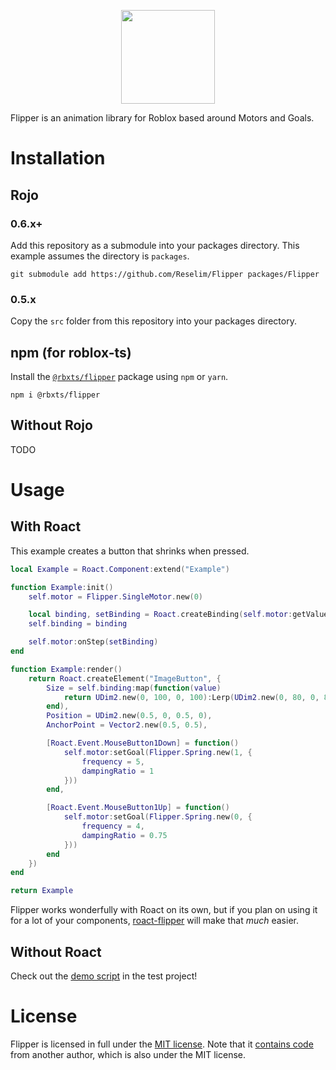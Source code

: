 <p align="center">
	<img src=".github/logo.png" height=150>
</p>

Flipper is an animation library for Roblox based around Motors and Goals.

# Installation

## Rojo

### 0.6.x+

Add this repository as a submodule into your packages directory. This example assumes the directory is `packages`.

```
git submodule add https://github.com/Reselim/Flipper packages/Flipper
```

### 0.5.x

Copy the `src` folder from this repository into your packages directory.

## npm (for roblox-ts)

Install the [`@rbxts/flipper`](https://www.npmjs.com/package/@rbxts/flipper) package using `npm` or `yarn`.

```
npm i @rbxts/flipper
```

## Without Rojo

TODO

# Usage

## With Roact

This example creates a button that shrinks when pressed.

```lua
local Example = Roact.Component:extend("Example")

function Example:init()
	self.motor = Flipper.SingleMotor.new(0)

	local binding, setBinding = Roact.createBinding(self.motor:getValue())
	self.binding = binding

	self.motor:onStep(setBinding)
end

function Example:render()
	return Roact.createElement("ImageButton", {
		Size = self.binding:map(function(value)
			return UDim2.new(0, 100, 0, 100):Lerp(UDim2.new(0, 80, 0, 80), value)
		end),
		Position = UDim2.new(0.5, 0, 0.5, 0),
		AnchorPoint = Vector2.new(0.5, 0.5),

		[Roact.Event.MouseButton1Down] = function()
			self.motor:setGoal(Flipper.Spring.new(1, {
				frequency = 5,
				dampingRatio = 1
			}))
		end,

		[Roact.Event.MouseButton1Up] = function()
			self.motor:setGoal(Flipper.Spring.new(0, {
				frequency = 4,
				dampingRatio = 0.75
			}))
		end
	})
end

return Example
```

Flipper works wonderfully with Roact on its own, but if you plan on using it for a lot of your components, [roact-flipper](https://github.com/Reselim/roact-flipper) will make that *much* easier.

## Without Roact

Check out the [demo script](test/demo.client.lua) in the test project!

# License

Flipper is licensed in full under the [MIT license](LICENSE). Note that it [contains code](src/Spring.lua) from another author, which is also under the MIT license.
